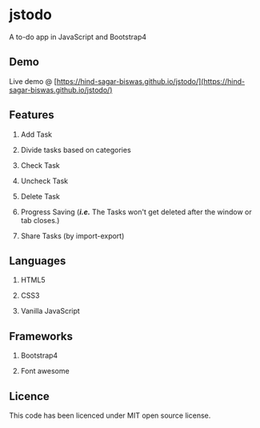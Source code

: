 # jstodo
A to-do app in JavaScript and Bootstrap4

## Demo

Live demo @ [https://hind-sagar-biswas.github.io/jstodo/](https://hind-sagar-biswas.github.io/jstodo/)

## Features

1. Add Task

1. Divide tasks based on categories

1. Check Task

1. Uncheck Task

1. Delete Task

1. Progress Saving (***i.e.*** The Tasks won't get deleted after the window or tab closes.)

1. Share Tasks (by import-export)

## Languages

1. HTML5

1. CSS3

1. Vanilla JavaScript

## Frameworks

1. Bootstrap4

1. Font awesome

## Licence

This code has been licenced under MIT open source license.
